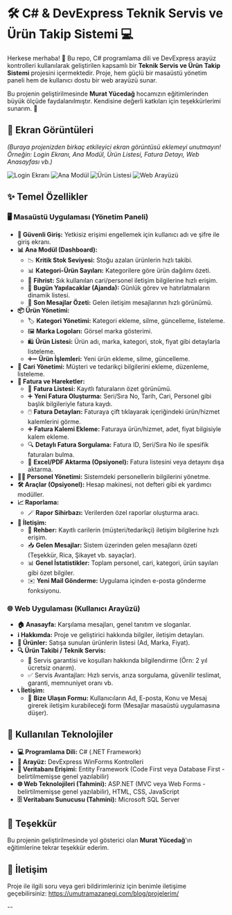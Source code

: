 # 🛠️ C# & DevExpress Teknik Servis ve Ürün Takip Sistemi 💻

Herkese merhaba! 👋 Bu repo, C# programlama dili ve DevExpress arayüz kontrolleri kullanılarak geliştirilen kapsamlı bir **Teknik Servis ve Ürün Takip Sistemi** projesini içermektedir. Proje, hem güçlü bir masaüstü yönetim paneli hem de kullanıcı dostu bir web arayüzü sunar.

Bu projenin geliştirilmesinde **Murat Yücedağ** hocamızın eğitimlerinden büyük ölçüde faydalanılmıştır. Kendisine değerli katkıları için teşekkürlerimi sunarım. 🙏

## 📸 Ekran Görüntüleri

*(Buraya projenizden birkaç etkileyici ekran görüntüsü eklemeyi unutmayın! Örneğin: Login Ekranı, Ana Modül, Ürün Listesi, Fatura Detayı, Web Anasayfası vb.)*

![Login Ekranı](link_ekran_goruntusu_1.png)
![Ana Modül](link_ekran_goruntusu_2.png)
![Ürün Listesi](link_ekran_goruntusu_3.png)
![Web Arayüzü](link_ekran_goruntusu_4.png)

## ✨ Temel Özellikler

### 🖥️ Masaüstü Uygulaması (Yönetim Paneli)

*   **🔑 Güvenli Giriş:** Yetkisiz erişimi engellemek için kullanıcı adı ve şifre ile giriş ekranı.
*   **📊 Ana Modül (Dashboard):**
    *   📉 **Kritik Stok Seviyesi:** Stoğu azalan ürünlerin hızlı takibi.
    *   📊 **Kategori-Ürün Sayıları:** Kategorilere göre ürün dağılımı özeti.
    *   📖 **Fihrist:** Sık kullanılan cari/personel iletişim bilgilerine hızlı erişim.
    *   📅 **Bugün Yapılacaklar (Ajanda):** Günlük görev ve hatırlatmaların dinamik listesi.
    *   📨 **Son Mesajlar Özeti:** Gelen iletişim mesajlarının hızlı görünümü.
*   **📦 Ürün Yönetimi:**
    *   🏷️ **Kategori Yönetimi:** Kategori ekleme, silme, güncelleme, listeleme.
    *   🖼️ **Marka Logoları:** Görsel marka gösterimi.
    *   🛍️ **Ürün Listesi:** Ürün adı, marka, kategori, stok, fiyat gibi detaylarla listeleme.
    *   ➕➖ **Ürün İşlemleri:** Yeni ürün ekleme, silme, güncelleme.
*   **👥 Cari Yönetimi:** Müşteri ve tedarikçi bilgilerini ekleme, düzenleme, listeleme.
*   **🧾 Fatura ve Hareketler:**
    *   📄 **Fatura Listesi:** Kayıtlı faturaların özet görünümü.
    *   ➕ **Yeni Fatura Oluşturma:** Seri/Sıra No, Tarih, Cari, Personel gibi başlık bilgileriyle fatura kaydı.
    *   🖱️ **Fatura Detayları:** Faturaya çift tıklayarak içeriğindeki ürün/hizmet kalemlerini görme.
    *   ➕ **Fatura Kalemi Ekleme:** Faturaya ürün/hizmet, adet, fiyat bilgisiyle kalem ekleme.
    *   🔍 **Detaylı Fatura Sorgulama:** Fatura ID, Seri/Sıra No ile spesifik faturaları bulma.
    *   📄 **Excel/PDF Aktarma (Opsiyonel):** Fatura listesini veya detayını dışa aktarma.
*   **🧑‍💼 Personel Yönetimi:** Sistemdeki personellerin bilgilerini yönetme.
*   **🛠️ Araçlar (Opsiyonel):** Hesap makinesi, not defteri gibi ek yardımcı modüller.
*   **📈 Raporlama:**
    *   🪄 **Rapor Sihirbazı:** Verilerden özel raporlar oluşturma aracı.
*   **📧 İletişim:**
    *   📒 **Rehber:** Kayıtlı carilerin (müşteri/tedarikçi) iletişim bilgilerine hızlı erişim.
    *   📥 **Gelen Mesajlar:** Sistem üzerinden gelen mesajların özeti (Teşekkür, Rica, Şikayet vb. sayaçlar).
    *   📊 **Genel İstatistikler:** Toplam personel, cari, kategori, ürün sayıları gibi özet bilgiler.
    *   ✉️ **Yeni Mail Gönderme:** Uygulama içinden e-posta gönderme fonksiyonu.

### 🌐 Web Uygulaması (Kullanıcı Arayüzü)

*   **🏠 Anasayfa:** Karşılama mesajları, genel tanıtım ve sloganlar.
*   **ℹ️ Hakkımda:** Proje ve geliştirici hakkında bilgiler, iletişim detayları.
*   **🛒 Ürünler:** Satışa sunulan ürünlerin listesi (Ad, Marka, Fiyat).
*   **🔍 Ürün Takibi / Teknik Servis:**
    *   📜 Servis garantisi ve koşulları hakkında bilgilendirme (Örn: 2 yıl ücretsiz onarım).
    *   ✅ Servis Avantajları: Hızlı servis, arıza sorgulama, güvenilir teslimat, garanti, memnuniyet oranı vb.
*   **📞 İletişim:**
    *   📝 **Bize Ulaşın Formu:** Kullanıcıların Ad, E-posta, Konu ve Mesaj girerek iletişim kurabileceği form (Mesajlar masaüstü uygulamasına düşer).

## 🚀 Kullanılan Teknolojiler

*   **💻 Programlama Dili:** C# (.NET Framework)
*   **🎨 Arayüz:** DevExpress WinForms Kontrolleri
*   **💾 Veritabanı Erişimi:** Entity Framework (Code First veya Database First - belirtilmemişse genel yazılabilir)
*   **🌐 Web Teknolojileri (Tahmini):** ASP.NET (MVC veya Web Forms - belirtilmemişse genel yazılabilir), HTML, CSS, JavaScript
*   **🗄️ Veritabanı Sunucusu (Tahmini):** Microsoft SQL Server


## 🙏 Teşekkür

Bu projenin geliştirilmesinde yol gösterici olan **Murat Yücedağ**'ın eğitimlerine tekrar teşekkür ederim.

## 📧 İletişim

Proje ile ilgili soru veya geri bildirimleriniz için benimle iletişime geçebilirsiniz: https://umutramazanegi.com/blog/projelerim/

--
